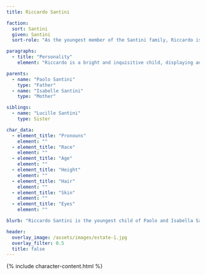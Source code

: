 ```yaml
---
title: Riccardo Santini

faction:
  sort: Santini
  given: Santini
  sort-role: "As the youngest member of the Santini family, Riccardo is doted upon by his parents and older sister. His natural curiosity and intelligence are nurtured by his mother, who encourages his early explorations into the world of magic."

paragraphs:
  - title: "Personality"
    element: "Riccardo is a bright and inquisitive child, displaying an early interest in the magical studies of his mother. His keen mind and playful nature make him a joy to be around, and he is well-loved by his family."

parents:
  - name: "Paolo Santini"
    type: "Father"
  - name: "Isabelle Santini"
    type: "Mother"

siblings:
  - name: "Lucille Santini"
    type: Sister

char_data:
  - element_title: "Pronouns"
    element: ""
  - element_title: "Race"
    element: ""
  - element_title: "Age"
    element: ""
  - element_title: "Height"
    element: ""
  - element_title: "Hair"
    element: ""
  - element_title: "Skin"
    element: ""
  - element_title: "Eyes"
    element: ""

blurb: "Riccardo Santini is the youngest child of Paolo and Isabella Santini. At just 6 years old, he is full of curiosity and energy, often seen exploring the Santini estate with wide-eyed wonder."

header:
  overlay_image: /assets/images/estate-1.jpg
  overlay_filter: 0.5
  title: false
---
```


{% include character-content.html %}